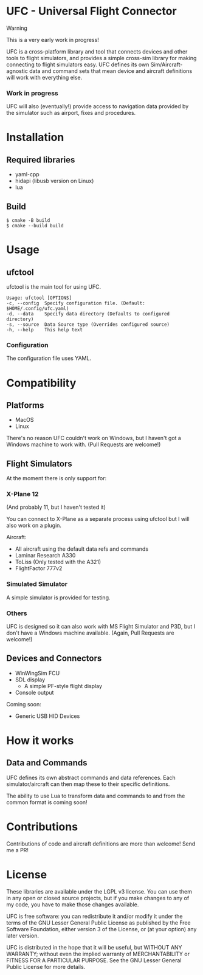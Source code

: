 UFC - Universal Flight Connector
==

> [!WARNING]
> This is a very early work in progress!

UFC is a cross-platform library and tool that connects devices and other tools to flight
simulators, and provides a simple cross-sim library for making connecting to flight
simulators easy. UFC defines its own Sim/Aircraft-agnostic data and command sets
that mean device and aircraft definitions will work with everything else.


### Work in progress
UFC will also (eventually!) provide access to navigation data provided by the simulator
such as airport, fixes and procedures.


# Installation

## Required libraries
* yaml-cpp
* hidapi (libusb version on Linux)
* lua

## Build
```
$ cmake -B build
$ cmake --build build
```


# Usage

## ufctool
ufctool is the main tool for using UFC.

```
Usage: ufctool [OPTIONS]
-c, --config  Specify configuration file. (Default: $HOME/.config/ufc.yaml)
-d, --data    Specify data directory (Defaults to configured directory)
-s, --source  Data Source type (Overrides configured source)
-h, --help    This help text
```

### Configuration
The configuration file uses YAML.


# Compatibility

## Platforms
* MacOS
* Linux

There's no reason UFC couldn't work on Windows, but I haven't got a Windows machine to
work with. (Pull Requests are welcome!)


## Flight Simulators
At the moment there is only support for:

### X-Plane 12
(And probably 11, but I haven't tested it)

You can connect to X-Plane as a separate process using ufctool but I will also work
on a plugin.

Aircraft:
  * All aircraft using the default data refs and commands
  * Laminar Research A330
  * ToLiss (Only tested with the A321)
  * FlightFactor 777v2

### Simulated Simulator
A simple simulator is provided for testing.

### Others
UFC is designed so it can also work with MS Flight Simulator and P3D, but I don't have
a Windows machine available. (Again, Pull Requests are welcome!)


## Devices and Connectors
* WinWingSim FCU
* SDL display
  * A simple PF-style flight display
* Console output

Coming soon:
* Generic USB HID Devices


# How it works
## Data and Commands
UFC defines its own abstract commands and data references. Each simulator/aircraft
can then map these to their specific definitions.

The ability to use Lua to transform data and commands to and from the common format
is coming soon!


# Contributions
Contributions of code and aircraft definitions are more than welcome! Send me a PR!


# License

These libraries are available under the LGPL v3 license. You can use them
in any open or closed source projects, but if you make changes to any of
my code, you have to make those changes available.

UFC is free software: you can redistribute it and/or modify
it under the terms of the GNU Lesser General Public License as published by
the Free Software Foundation, either version 3 of the License, or
(at your option) any later version.

UFC is distributed in the hope that it will be useful,
but WITHOUT ANY WARRANTY; without even the implied warranty of
MERCHANTABILITY or FITNESS FOR A PARTICULAR PURPOSE.  See the
GNU Lesser General Public License for more details.
